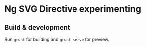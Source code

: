 # Ng SVG Directive experimenting

## Build & development

Run `grunt` for building and `grunt serve` for preview.
